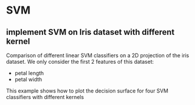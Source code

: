 # SVM
## implement SVM on Iris dataset with different kernel
Comparison of different linear SVM classifiers on a 2D projection of the iris dataset. We only consider the first 2 features of this dataset:

- petal length
- petal width

This example shows how to plot the decision surface for four SVM classifiers with different kernels
